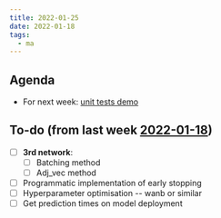 ```yaml
---
title: 2022-01-25
date: 2022-01-18
tags:
  - ma
---
```


## Agenda
* For next week: [unit tests demo](unlisted/2022-02-02.md)

## To-do (from last week [2022-01-18](unlisted/minutes/2022-01/2022-01-18.md))
* [ ] **3rd network**:
	* [ ] Batching method
	* [ ] Adj_vec method
* [ ] Programmatic implementation of early stopping
* [ ] Hyperparameter optimisation -- wanb or similar
* [ ] Get prediction times on model deployment